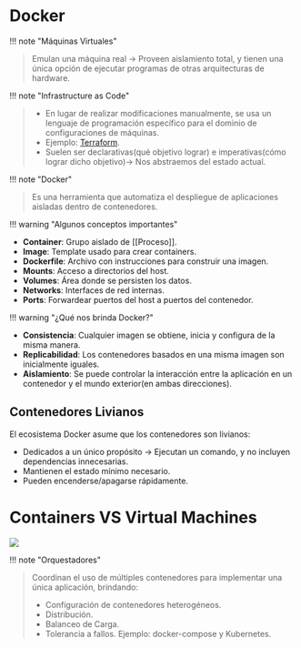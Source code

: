 # Docker

!!! note "Máquinas Virtuales"
> Emulan una máquina real -> Proveen aislamiento total, y tienen una única opción de ejecutar programas de otras arquitecturas de hardware.


!!! note "Infrastructure as Code"
> - En lugar de realizar modificaciones manualmente, se usa un lenguaje de programación específico para el dominio de configuraciones de máquinas.
> - Ejemplo: [Terraform](Terraform%20Fundamentals/01-Fundamentals/01-What%20is%20Terraform.md).
> - Suelen ser declarativas(qué objetivo lograr) e imperativas(cómo lograr dicho objetivo)-> Nos abstraemos del estado actual.



!!! note "Docker"
> Es una herramienta que automatiza el despliegue de aplicaciones aisladas dentro de contenedores.


!!! warning "Algunos conceptos importantes"
- **Container**: Grupo aislado de [[Proceso]].
- **Image**: Template usado para crear containers.
- **Dockerfile**: Archivo con instrucciones para construir una imagen.
- **Mounts**: Acceso a directorios del host.
- **Volumes**: Área donde se persisten los datos.
- **Networks**: Interfaces de red internas.
- **Ports**: Forwardear puertos del host a puertos del contenedor.

!!! warning "¿Qué nos brinda Docker?"
> 
- **Consistencia**: Cualquier imagen se obtiene, inicia y configura de la misma manera.
- **Replicabilidad**: Los contenedores basados en una misma imagen son inicialmente iguales.
- **Aislamiento**: Se puede controlar la interacción entre la aplicación en un contenedor y el mundo exterior(en ambas direcciones).

## Contenedores Livianos
El ecosistema Docker asume que los contenedores son livianos:
- Dedicados a un único propósito -> Ejecutan un comando, y no incluyen dependencias innecesarias.
- Mantienen el estado mínimo necesario.
- Pueden encenderse/apagarse rápidamente.

# Containers VS Virtual Machines

![](Pasted%20image%2020241126170440.png)


!!! note "Orquestadores"
> Coordinan el uso de múltiples contenedores para implementar una única aplicación, brindando:
> - Configuración de contenedores heterogéneos.
> - Distribución.
> - Balanceo de Carga.
> - Tolerancia a fallos.
> Ejemplo: docker-compose y Kubernetes.

